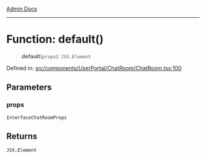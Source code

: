 [Admin Docs](/)

***

# Function: default()

> **default**(`props`): `JSX.Element`

Defined in: [src/components/UserPortal/ChatRoom/ChatRoom.tsx:100](https://github.com/gautam-divyanshu/talawa-admin/blob/69cd9f147d3701d1db7821366b2c564d1fb49f77/src/components/UserPortal/ChatRoom/ChatRoom.tsx#L100)

## Parameters

### props

`InterfaceChatRoomProps`

## Returns

`JSX.Element`
